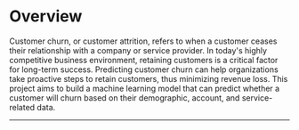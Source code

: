 # Overview
Customer churn, or customer attrition, refers to when a customer ceases their relationship with a company or service provider. In today's highly competitive business environment, retaining customers is a critical factor for long-term success. Predicting customer churn can help organizations take proactive steps to retain customers, thus minimizing revenue loss. This project aims to build a machine learning model that can predict whether a customer will churn based on their demographic, account, and service-related data.

---

# 
